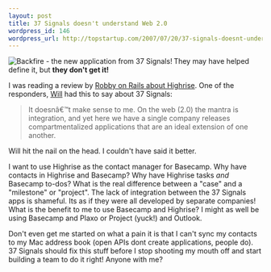 ```yaml
--- 
layout: post
title: 37 Signals doesn't understand Web 2.0
wordpress_id: 146
wordpress_url: http://topstartup.com/2007/07/20/37-signals-doesnt-understand-web-20/
---
```

<img src="http://topstartup.com/wp-content/uploads/2007/07/backfire.gif" title="Backfire - the new application from 37 Signals!" alt="Backfire - the new application from 37 Signals!" align="left" />They may have helped define it, but <strong>they don't get it!</strong>

I was reading a review by <a href="http://www.robbyonrails.com/articles/2007/03/20/review-highrise-part-2">Robby on Rails about Highrise</a>. One of the responders, <a href="http://livinginsmallsizes.com/">Will</a> had this to say about 37 Signals:
<blockquote>It doesnâ€™t make sense to me. On the web (2.0) the mantra is integration, and yet here we have a single company releases compartmentalized applications that are an ideal extension of one another.</blockquote>
<!--more-->
Will hit the nail on the head. I couldn't have said it better.

I want to use Highrise as the contact manager for Basecamp. Why have contacts in Highrise and Basecamp? Why have Highrise tasks <em>and </em>Basecamp to-dos? What is the real difference between a "case" and a "milestone" or "project". The lack of integration between the 37 Signals apps is shameful. Its as if they were all developed by separate companies! What is the benefit to me to use Basecamp and Highrise? I might as well be using Basecamp and Plaxo or Project (yuck!) and Outlook.

Don't even get me started on what a pain it is that I can't sync my contacts to my Mac address book (open APIs dont create applications, people do). 37 Signals should fix this stuff before I stop shooting my mouth off and start building a team to do it right! Anyone with me?
